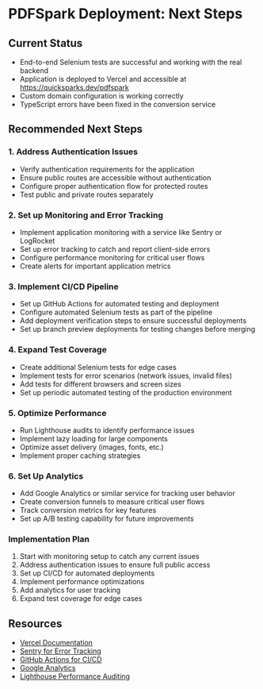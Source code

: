 # PDFSpark Deployment: Next Steps

## Current Status
- End-to-end Selenium tests are successful and working with the real backend
- Application is deployed to Vercel and accessible at https://quicksparks.dev/pdfspark
- Custom domain configuration is working correctly
- TypeScript errors have been fixed in the conversion service

## Recommended Next Steps

### 1. Address Authentication Issues
- Verify authentication requirements for the application
- Ensure public routes are accessible without authentication
- Configure proper authentication flow for protected routes
- Test public and private routes separately

### 2. Set up Monitoring and Error Tracking
- Implement application monitoring with a service like Sentry or LogRocket
- Set up error tracking to catch and report client-side errors
- Configure performance monitoring for critical user flows
- Create alerts for important application metrics

### 3. Implement CI/CD Pipeline
- Set up GitHub Actions for automated testing and deployment
- Configure automated Selenium tests as part of the pipeline
- Add deployment verification steps to ensure successful deployments
- Set up branch preview deployments for testing changes before merging

### 4. Expand Test Coverage
- Create additional Selenium tests for edge cases
- Implement tests for error scenarios (network issues, invalid files)
- Add tests for different browsers and screen sizes
- Set up periodic automated testing of the production environment

### 5. Optimize Performance
- Run Lighthouse audits to identify performance issues
- Implement lazy loading for large components
- Optimize asset delivery (images, fonts, etc.)
- Implement proper caching strategies

### 6. Set Up Analytics
- Add Google Analytics or similar service for tracking user behavior
- Create conversion funnels to measure critical user flows
- Track conversion metrics for key features
- Set up A/B testing capability for future improvements

### Implementation Plan
1. Start with monitoring setup to catch any current issues
2. Address authentication issues to ensure full public access
3. Set up CI/CD for automated deployments
4. Implement performance optimizations
5. Add analytics for user tracking
6. Expand test coverage for edge cases

## Resources
- [Vercel Documentation](https://vercel.com/docs)
- [Sentry for Error Tracking](https://sentry.io/)
- [GitHub Actions for CI/CD](https://github.com/features/actions)
- [Google Analytics](https://analytics.google.com/)
- [Lighthouse Performance Auditing](https://developers.google.com/web/tools/lighthouse)